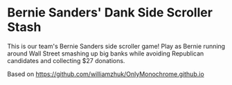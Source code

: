 # Bernie Sanders' Dank Side Scroller Stash

This is our team's Bernie Sanders side scroller game! Play as Bernie running around Wall Street smashing up big banks while avoiding Republican candidates and collecting $27 donations.


Based on https://github.com/williamzhuk/OnlyMonochrome.github.io
